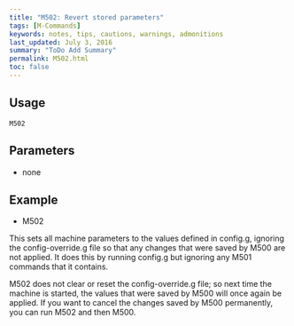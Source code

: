 ```yaml
---
title: "M502: Revert stored parameters" 
tags: [M-Commands]
keywords: notes, tips, cautions, warnings, admonitions
last_updated: July 3, 2016
summary: "ToDo Add Summary"
permalink: M502.html
toc: false
---
```



## Usage ##
```
M502
```

## Parameters ##
+ none

## Example ##

+ M502

This sets all machine parameters to the values defined in config.g, ignoring the config-override.g file so that any changes that were saved by M500 are not applied. It does this by running config.g but ignoring any M501 commands that it contains.

M502 does not clear or reset the config-override.g file; so next time the machine is started, the values that were saved by M500 will once again be applied. If you want to cancel the changes saved by M500 permanently, you can run M502 and then M500.

